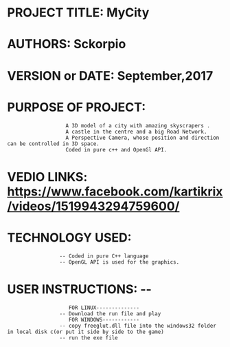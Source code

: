 
# PROJECT TITLE:   MyCity
# AUTHORS:         Sckorpio
# VERSION or DATE: September,2017

# PURPOSE OF PROJECT:
                       A 3D model of a city with amazing skyscrapers .
                       A castle in the centre and a big Road Network. 
                       A Perspective Camera, whose position and direction can be controlled in 3D space.
                       Coded in pure c++ and OpenGl API.
                       
# VEDIO LINKS:         https://www.facebook.com/kartikrix/videos/1519943294759600/
                       
# TECHNOLOGY USED: 
                     -- Coded in pure C++ language 
                     -- OpenGL API is used for the graphics.
                     
# USER INSTRUCTIONS: --
                        FOR LINUX--------------
                     -- Download the run file and play
                        FOR WINDOWS------------
                     -- copy freeglut.dll file into the windows32 folder in local disk c(or put it side by side to the game)
                     -- run the exe file   
